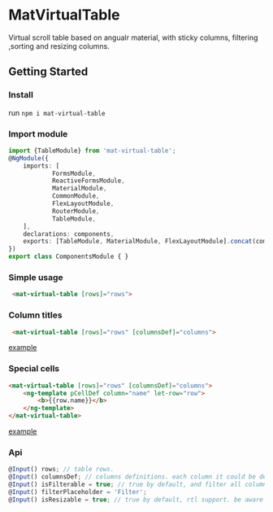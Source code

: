 # MatVirtualTable
Virtual scroll table based on angualr material, with sticky columns, filtering ,sorting and resizing columns.

## Getting Started

### Install
run `npm i mat-virtual-table`

### Import module

```typescript
import {TableModule} from 'mat-virtual-table';
@NgModule({
    imports: [
            FormsModule,
            ReactiveFormsModule,
            MaterialModule,
            CommonModule,
            FlexLayoutModule,
            RouterModule,
            TableModule,
    ],
    declarations: components,
    exports: [TableModule, MaterialModule, FlexLayoutModule].concat(components),
})
export class ComponentsModule { }
```

### Simple usage
```html
 <mat-virtual-table [rows]="rows">
```

### Column titles 
```html
 <mat-virtual-table [rows]="rows" [columnsDef]="columns">
```
[example](https://stackblitz.com/edit/mat-virtual-table-basic-tupcj8?file=src%2Fapp%2Fapp.component.html)

### Special cells
```html
<mat-virtual-table [rows]="rows" [columnsDef]="columns">
    <ng-template pCellDef column="name" let-row="row">
        <b>{{row.name}}</b>
    </ng-template>
</mat-virtual-table>
```
[example](https://stackblitz.com/edit/mat-virtual-table-special-cells?file=src/app/app.component.html)

### Api
```typescript
@Input() rows; // table rows.
@Input() columnsDef; // columns definitions. each column it could be define title, isSortable, and isFilterable.
@Input() isFilterable = true; // true by default, and filter all columns, Unless otherwise specified in the columnsDef.
@Input() filterPlaceholder = 'Filter';  
@Input() isResizable = true; // true by default, rtl support. be aware that there is performace issue without build with prod mode.
```


